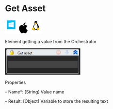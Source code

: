 # Get Asset

![](<../../../../.gitbook/assets/image (11).png>)

Element getting a value from the Orchestrator

![](<../../../../.gitbook/assets/1 (2).png>)

Properties

&#x20;\- Name\*: \[String] Value name

&#x20;\- Result: \[Object] Variable to store the resulting text
